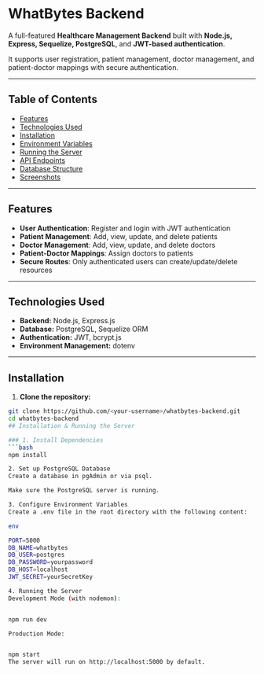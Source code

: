 # WhatBytes Backend

A full-featured **Healthcare Management Backend** built with **Node.js, Express, Sequelize, PostgreSQL**, and **JWT-based authentication**.  

It supports user registration, patient management, doctor management, and patient-doctor mappings with secure authentication.

---

## Table of Contents

- [Features](#features)  
- [Technologies Used](#technologies-used)  
- [Installation](#installation)  
- [Environment Variables](#environment-variables)  
- [Running the Server](#running-the-server)  
- [API Endpoints](#api-endpoints)  
- [Database Structure](#database-structure)  
- [Screenshots](#Screenshots)  


---

## Features

- **User Authentication**: Register and login with JWT authentication  
- **Patient Management**: Add, view, update, and delete patients  
- **Doctor Management**: Add, view, update, and delete doctors  
- **Patient-Doctor Mappings**: Assign doctors to patients  
- **Secure Routes**: Only authenticated users can create/update/delete resources  

---

## Technologies Used

- **Backend:** Node.js, Express.js  
- **Database:** PostgreSQL, Sequelize ORM  
- **Authentication:** JWT, bcrypt.js  
- **Environment Management:** dotenv  

---

## Installation

1. **Clone the repository:**

```bash
git clone https://github.com/<your-username>/whatbytes-backend.git
cd whatbytes-backend
## Installation & Running the Server

### 1. Install Dependencies
```bash
npm install

2. Set up PostgreSQL Database
Create a database in pgAdmin or via psql.

Make sure the PostgreSQL server is running.

3. Configure Environment Variables
Create a .env file in the root directory with the following content:

env

PORT=5000
DB_NAME=whatbytes
DB_USER=postgres
DB_PASSWORD=yourpassword
DB_HOST=localhost
JWT_SECRET=yourSecretKey

4. Running the Server
Development Mode (with nodemon):


npm run dev

Production Mode:


npm start
The server will run on http://localhost:5000 by default.




